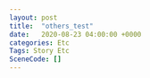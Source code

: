 ```yaml
---
layout: post
title:  "others_test"
date:   2020-08-23 04:00:00 +0000
categories: Etc
Tags: Story Etc
SceneCode: []
---
```

